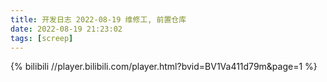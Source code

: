 ```yaml
---
title: 开发日志 2022-08-19 维修工, 前置仓库
date: 2022-08-19 21:23:02
tags: [screep]
---
```

{% bilibili //player.bilibili.com/player.html?bvid=BV1Va411d79m&page=1 %}